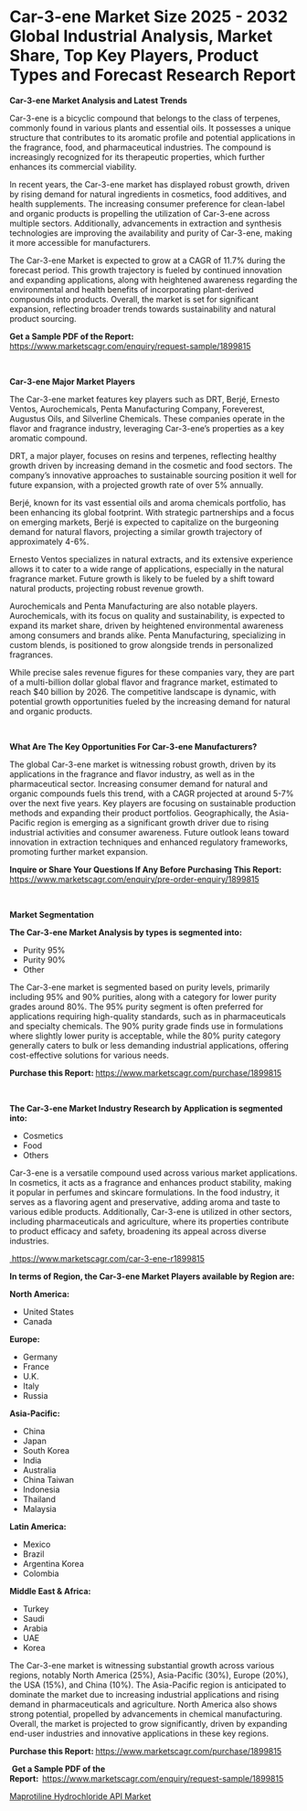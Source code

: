 <p><h1>Car-3-ene Market Size 2025 - 2032 Global Industrial Analysis, Market Share, Top Key Players, Product Types and Forecast Research Report</h1></p><p><strong>Car-3-ene Market Analysis and Latest Trends</strong></p>
<p><p>Car-3-ene is a bicyclic compound that belongs to the class of terpenes, commonly found in various plants and essential oils. It possesses a unique structure that contributes to its aromatic profile and potential applications in the fragrance, food, and pharmaceutical industries. The compound is increasingly recognized for its therapeutic properties, which further enhances its commercial viability.</p><p>In recent years, the Car-3-ene market has displayed robust growth, driven by rising demand for natural ingredients in cosmetics, food additives, and health supplements. The increasing consumer preference for clean-label and organic products is propelling the utilization of Car-3-ene across multiple sectors. Additionally, advancements in extraction and synthesis technologies are improving the availability and purity of Car-3-ene, making it more accessible for manufacturers.</p><p>The Car-3-ene Market is expected to grow at a CAGR of 11.7% during the forecast period. This growth trajectory is fueled by continued innovation and expanding applications, along with heightened awareness regarding the environmental and health benefits of incorporating plant-derived compounds into products. Overall, the market is set for significant expansion, reflecting broader trends towards sustainability and natural product sourcing.</p></p>
<p><strong>Get a Sample PDF of the Report:&nbsp;</strong> <a href="https://www.marketscagr.com/enquiry/request-sample/1899815?utm_campaign=2454&utm_medium=2&utm_source=Github&utm_content=ia&utm_term=03042025&utm_id=car-3-ene">https://www.marketscagr.com/enquiry/request-sample/1899815</a></p>
<p>&nbsp;</p>
<p><strong>Car-3-ene Major Market Players</strong></p>
<p><p>The Car-3-ene market features key players such as DRT, Berjé, Ernesto Ventos, Aurochemicals, Penta Manufacturing Company, Foreverest, Augustus Oils, and Silverline Chemicals. These companies operate in the flavor and fragrance industry, leveraging Car-3-ene’s properties as a key aromatic compound.</p><p>DRT, a major player, focuses on resins and terpenes, reflecting healthy growth driven by increasing demand in the cosmetic and food sectors. The company’s innovative approaches to sustainable sourcing position it well for future expansion, with a projected growth rate of over 5% annually.</p><p>Berjé, known for its vast essential oils and aroma chemicals portfolio, has been enhancing its global footprint. With strategic partnerships and a focus on emerging markets, Berjé is expected to capitalize on the burgeoning demand for natural flavors, projecting a similar growth trajectory of approximately 4-6%.</p><p>Ernesto Ventos specializes in natural extracts, and its extensive experience allows it to cater to a wide range of applications, especially in the natural fragrance market. Future growth is likely to be fueled by a shift toward natural products, projecting robust revenue growth.</p><p>Aurochemicals and Penta Manufacturing are also notable players. Aurochemicals, with its focus on quality and sustainability, is expected to expand its market share, driven by heightened environmental awareness among consumers and brands alike. Penta Manufacturing, specializing in custom blends, is positioned to grow alongside trends in personalized fragrances.</p><p>While precise sales revenue figures for these companies vary, they are part of a multi-billion dollar global flavor and fragrance market, estimated to reach $40 billion by 2026. The competitive landscape is dynamic, with potential growth opportunities fueled by the increasing demand for natural and organic products.</p></p>
<p>&nbsp;</p>
<p><strong>What Are The Key Opportunities For Car-3-ene Manufacturers?</strong></p>
<p><p>The global Car-3-ene market is witnessing robust growth, driven by its applications in the fragrance and flavor industry, as well as in the pharmaceutical sector. Increasing consumer demand for natural and organic compounds fuels this trend, with a CAGR projected at around 5-7% over the next five years. Key players are focusing on sustainable production methods and expanding their product portfolios. Geographically, the Asia-Pacific region is emerging as a significant growth driver due to rising industrial activities and consumer awareness. Future outlook leans toward innovation in extraction techniques and enhanced regulatory frameworks, promoting further market expansion.</p></p>
<p><strong>Inquire or Share Your Questions If Any Before Purchasing This Report:</strong> <a href="https://www.marketscagr.com/enquiry/pre-order-enquiry/1899815?utm_campaign=2454&utm_medium=2&utm_source=Github&utm_content=ia&utm_term=03042025&utm_id=car-3-ene">https://www.marketscagr.com/enquiry/pre-order-enquiry/1899815</a></p>
<p>&nbsp;</p>
<p><strong>Market Segmentation</strong></p>
<p><strong>The Car-3-ene Market Analysis by types is segmented into:</strong></p>
<p><ul><li>Purity 95%</li><li>Purity 90%</li><li>Other</li></ul></p>
<p><p>The Car-3-ene market is segmented based on purity levels, primarily including 95% and 90% purities, along with a category for lower purity grades around 80%. The 95% purity segment is often preferred for applications requiring high-quality standards, such as in pharmaceuticals and specialty chemicals. The 90% purity grade finds use in formulations where slightly lower purity is acceptable, while the 80% purity category generally caters to bulk or less demanding industrial applications, offering cost-effective solutions for various needs.</p></p>
<p><strong>Purchase this Report:&nbsp;</strong><a href="https://www.marketscagr.com/purchase/1899815?utm_campaign=2454&utm_medium=2&utm_source=Github&utm_content=ia&utm_term=03042025&utm_id=car-3-ene">https://www.marketscagr.com/purchase/1899815</a></p>
<p>&nbsp;</p>
<p><strong>The Car-3-ene Market Industry Research by Application is segmented into:</strong></p>
<p><ul><li>Cosmetics</li><li>Food</li><li>Others</li></ul></p>
<p><p>Car-3-ene is a versatile compound used across various market applications. In cosmetics, it acts as a fragrance and enhances product stability, making it popular in perfumes and skincare formulations. In the food industry, it serves as a flavoring agent and preservative, adding aroma and taste to various edible products. Additionally, Car-3-ene is utilized in other sectors, including pharmaceuticals and agriculture, where its properties contribute to product efficacy and safety, broadening its appeal across diverse industries.</p></p>
<p><a href="https://www.marketscagr.com/car-3-ene-r1899815?utm_campaign=2454&utm_medium=2&utm_source=Github&utm_content=ia&utm_term=03042025&utm_id=car-3-ene">&nbsp;https://www.marketscagr.com/car-3-ene-r1899815</a></p>
<p><strong>In terms of Region, the Car-3-ene Market Players available by Region are:</strong></p>
<p>
    <p> <strong> North America: </strong>
        <ul>
            <li>United States</li>
            <li>Canada</li>
        </ul>
        </p> 
    <p> <strong> Europe: </strong>
        <ul>
            <li>Germany</li>
            <li>France</li>
            <li>U.K.</li>
            <li>Italy</li>
            <li>Russia</li>
        </ul>
        </p> 
    <p> <strong> Asia-Pacific: </strong>
        <ul>
            <li>China</li>
            <li>Japan</li>
            <li>South Korea</li>
            <li>India</li>
            <li>Australia</li>
            <li>China Taiwan</li>
            <li>Indonesia</li>
            <li>Thailand</li>
            <li>Malaysia</li>
        </ul>
        </p> 
    <p> <strong> Latin America: </strong>
        <ul>
            <li>Mexico</li>
            <li>Brazil</li>
            <li>Argentina Korea</li>
            <li>Colombia</li>
        </ul>
        </p> 
    <p> <strong> Middle East & Africa: </strong>
        <ul>
            <li>Turkey</li>
            <li>Saudi</li>
            <li>Arabia</li>
            <li>UAE</li>
            <li>Korea</li>
        </ul>
    </p>
    </p>
<p><p>The Car-3-ene market is witnessing substantial growth across various regions, notably North America (25%), Asia-Pacific (30%), Europe (20%), the USA (15%), and China (10%). The Asia-Pacific region is anticipated to dominate the market due to increasing industrial applications and rising demand in pharmaceuticals and agriculture. North America also shows strong potential, propelled by advancements in chemical manufacturing. Overall, the market is projected to grow significantly, driven by expanding end-user industries and innovative applications in these key regions.</p></p>
<p><strong>Purchase this Report: </strong><a href="https://www.marketscagr.com/purchase/1899815?utm_campaign=2454&utm_medium=2&utm_source=Github&utm_content=ia&utm_term=03042025&utm_id=car-3-ene">https://www.marketscagr.com/purchase/1899815</a></p>
<p>&nbsp;<strong>Get a Sample PDF of the Report:&nbsp;&nbsp;</strong><a href="https://www.marketscagr.com/enquiry/request-sample/1899815?utm_campaign=2454&utm_medium=2&utm_source=Github&utm_content=ia&utm_term=03042025&utm_id=car-3-ene">https://www.marketscagr.com/enquiry/request-sample/1899815</a></p>
<p><strong></strong></p>
<p><p><a href="https://github.com/ryanbell8967/Market-Research-Report-List-1/blob/main/maprotiline-hydrochloride-api-market.md?utm_campaign=2454&utm_medium=2&utm_source=Github&utm_content=ia&utm_term=03042025&utm_id=car-3-ene">Maprotiline Hydrochloride API Market</a></p></p>